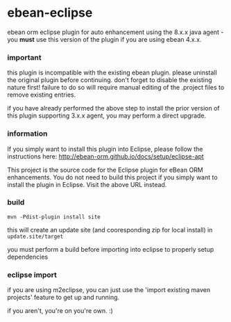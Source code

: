 ebean-eclipse
======================

ebean orm eclipse plugin for auto enhancement using the 8.x.x java agent - you **must** use this version of the plugin if you are using ebean 4.x.x.

### important

this plugin is incompatible with the existing ebean plugin. please uninstall the original plugin before continuing. don't forget to disable the existing nature first! failure to do so will require manual editing of the .project files to remove existing entries.

if you have already performed the above step to install the prior version of this plugin supporting 3.x.x agent, you may perform a direct upgrade.

### information

If you simply want to install this plugin into Eclipse, please follow the instructions here: http://ebean-orm.github.io/docs/setup/eclipse-apt

This project is the source code for the Eclipse plugin for eBean ORM enhancements. You do not need to build this project if you simply want to install the plugin in Eclipse. Visit the above URL instead.

### build

`mvn -Pdist-plugin install site`

this will create an update site (and cooresponding zip for local install) in `update.site/target`

you must perform a build before importing into eclipse to properly setup dependencies

### eclipse import

if you are using m2eclipse, you can just use the 'import existing maven projects' feature to get up and running.

if you aren't, you're on you're own. :)
